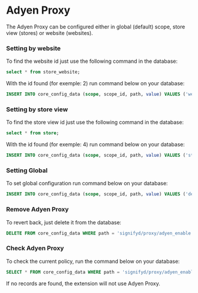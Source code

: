 # Adyen Proxy

The Adyen Proxy can be configured either in global (default) scope, store view (stores) or website (websites).

### Setting by website
To find the website id just use the following command in the database:
```sql
select * from store_website;
```
With the id found (for exemple: 2) run command below on your database:

```sql
INSERT INTO core_config_data (scope, scope_id, path, value) VALUES ('websites', 2, 'signifyd/proxy/adyen_enable', 1);
```

### Setting by store view
To find the store view id just use the following command in the database:
```sql
select * from store;
```
With the id found (for exemple: 4) run command below on your database:

```sql
INSERT INTO core_config_data (scope, scope_id, path, value) VALUES ('stores', 4, 'signifyd/proxy/adyen_enable', 1);
```

### Setting Global
To set global configuration run command below on your database:

```sql
INSERT INTO core_config_data (scope, scope_id, path, value) VALUES ('default', 0, 'signifyd/proxy/adyen_enable', 1);
```

### Remove Adyen Proxy

To revert back, just delete it from the database:

```sql
DELETE FROM core_config_data WHERE path = 'signifyd/proxy/adyen_enable';
```

### Check Adyen Proxy

To check the current policy, run the command below on your database:

```sql
SELECT * FROM core_config_data WHERE path = 'signifyd/proxy/adyen_enable';
```

If no records are found, the extension will not use Adyen Proxy.
